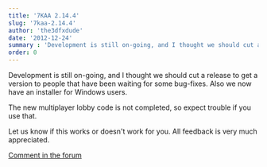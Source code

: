 ```yaml
---
title: '7KAA 2.14.4'
slug: '7kaa-2.14.4'
author: 'the3dfxdude'
date: '2012-12-24'
summary : 'Development is still on-going, and I thought we should cut a release to get a version to people that have been waiting for some bug-fixes.'
order: 0
---
```


Development is still on-going, and I thought we should cut a release to get a version to people that have been waiting for some bug-fixes. Also we now have an installer for Windows users.

The new multiplayer lobby code is not completed, so expect trouble if you use that.

Let us know if this works or doesn't work for you. All feedback is very much appreciated.

[Comment in the forum](http://www.7kfans.com/forums/viewtopic.php?f=6&amp;t=602)
